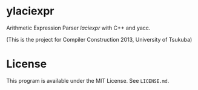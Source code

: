 ylaciexpr
=========

Arithmetic Expression Parser *laciexpr* with C++ and yacc.

(This is the project for Compiler Construction 2013, University of Tsukuba)

# License
This program is available under the MIT License. See `LICENSE.md`.
